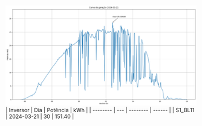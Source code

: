 ![My Image](21_03_2024-S1_BL11.png)
| Inversor | Dia | Potência | kWh    |
| -------- | --- | -------- | ------ |
| S1_BL11       | 2024-03-21  | 30       | 151.40 |